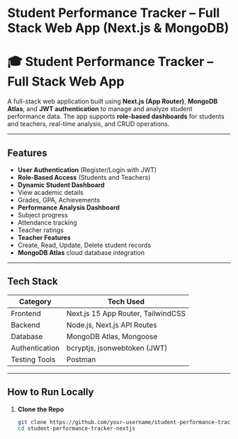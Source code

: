 # Student Performance Tracker – Full Stack Web App (Next.js & MongoDB)
# 🎓 Student Performance Tracker – Full Stack Web App

A full-stack web application built using **Next.js (App Router)**, **MongoDB Atlas**, and **JWT authentication** to manage and analyze student performance data. The app supports **role-based dashboards** for students and teachers, real-time analysis, and CRUD operations.

---

## Features

- **User Authentication** (Register/Login with JWT)
-  **Role-Based Access** (Students and Teachers)
-  **Dynamic Student Dashboard**
  - View academic details
  - Grades, GPA, Achievements
-  **Performance Analysis Dashboard**
  - Subject progress
  - Attendance tracking
  - Teacher ratings
-  **Teacher Features**
  - Create, Read, Update, Delete student records
-  **MongoDB Atlas** cloud database integration

---

##  Tech Stack

| Category       | Tech Used |
|----------------|-----------|
| Frontend       | Next.js 15 App Router, TailwindCSS |
| Backend        | Node.js, Next.js API Routes |
| Database       | MongoDB Atlas, Mongoose |
| Authentication | bcryptjs, jsonwebtoken (JWT) |
| Testing Tools  | Postman |

---

## How to Run Locally

1. **Clone the Repo**
   ```bash
   git clone https://github.com/your-username/student-performance-tracker-nextjs
   cd student-performance-tracker-nextjs



